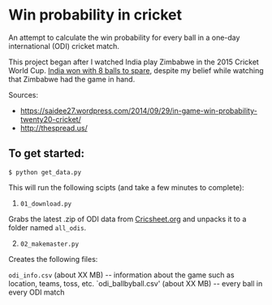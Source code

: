 # Win probability in cricket

An attempt to calculate the win probability for every ball in a one-day international (ODI) cricket match.

This project began after I watched India play Zimbabwe in the 2015 Cricket World Cup. [India won with 8 balls to spare](http://www.espncricinfo.com/icc-cricket-world-cup-2015/engine/match/656475.html?view=runrate), despite my belief while watching that Zimbabwe had the game in hand.

Sources:
* https://saidee27.wordpress.com/2014/09/29/in-game-win-probability-twenty20-cricket/
* http://thespread.us/

## To get started:

```
$ python get_data.py
```

This will run the following scipts (and take a few minutes to complete):

1. `01_download.py`

Grabs the latest .zip of ODI data from [Cricsheet.org](http://cricsheet.org/) and unpacks it to a folder named `all_odis`.

2. `02_makemaster.py`

Creates the following files:

`odi_info.csv` (about XX MB) -- information about the game such as location, teams, toss, etc.
`odi_ballbyball.csv' (about XX MB) -- every ball in every ODI match